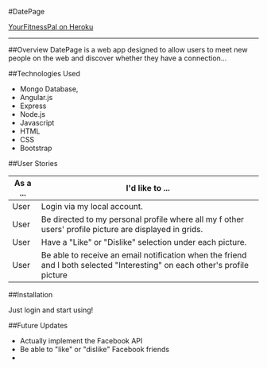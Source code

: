 #DatePage

[YourFitnessPal on Heroku](https://fast-plains-62115.herokuapp.com)

---
##Overview
DatePage is a web app designed to allow users to meet new people on the web and discover whether they have a connection...


##Technologies Used
- Mongo Database, 
- Angular.js
- Express
- Node.js
- Javascript
- HTML
- CSS
- Bootstrap

##User Stories

| As a ... | I'd like to ... |
| ---------|-----------------|
|User|Login via my local account.|
|User|Be directed to my personal profile where all my f other users' profile picture are displayed in grids.|
|User|Have a "Like" or "Dislike" selection under each picture.|
|User|Be able to receive an email notification when the friend and I both selected "Interesting" on each other's profile picture|

##Installation

Just login and start using!


##Future Updates

- Actually implement the Facebook API
- Be able to "like" or "dislike" Facebook friends
- 
